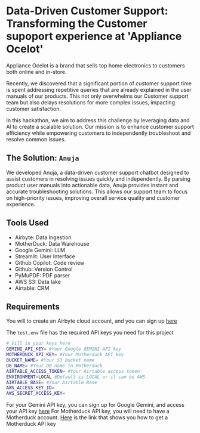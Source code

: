 # Data-Driven Customer Support: Transforming the Customer supoport experience at 'Appliance Ocelot'

Appliance Ocelot is a brand that sells top home electronics to customers both online and in-store.

Recently, we discovered that a significant portion of customer support time is spent addressing repetitive queries that are already explained in the user manuals of our products. This not only overwhelms our Customer support team but also delays resolutions for more complex issues, impacting customer satisfaction.

In this hackathon, we aim to address this challenge by leveraging data and AI to create a scalable solution. Our mission is to enhance customer support efficiency while empowering customers to independently troubleshoot and resolve common issues.

## The Solution: `Anuja`

We developed Anuja, a data-driven customer support chatbot designed to assist customers in resolving issues quickly and independently. By parsing product user manuals into actionable data, Anuja provides instant and accurate troubleshooting solutions. This allows our support team to focus on high-priority issues, improving overall service quality and customer experience.

## Tools Used

- Airbyte: Data Ingestion
- MotherDuck: Data Warehouse
- Google Gemini: LLM
- Streamlit: User Interface
- Github Copilot: Code review
- Github: Version Control
- PyMuPDF: PDF parser
- AWS S3: Data lake
- Airtable: CRM

## Requirements

You will to create an Airbyte cloud account, and you can sign up [here](https://airbyte.com/product/airbyte-cloud)

The `test.env` file has the required API keys you need for this project

```bash
# Fill in your keys here
GEMINI_API_KEY= #Your Google GEMINI API key
MOTHERDUCK_API_KEY= #Your Motherduck API key
BUCKET_NAME= #Your S3 Bucket name
DB_NAME= #Your DB name in Motherduck
AIRTABLE_ACCESS_TOKEN= #Your Airtable access token
ENVIRONMENT=LOCAL #Default is LOCAL or it can be AWS
AIRTABLE_BASE= #Your Airtable Base
AWS_ACCESS_KEY_ID=
AWS_SECRET_ACCESS_KEY=
```

For your Gemini API key, you can sign up for Google Gemini, and access your API key [here](https://aistudio.google.com/apikey)
For Motherduck API key, you will need to have a Motherduck account. [Here](https://motherduck.com/docs/key-tasks/authenticating-and-connecting-to-motherduck/authenticating-to-motherduck/#authentication-using-an-access-token) is the link that shows you how to get a Motherduck API key
